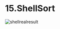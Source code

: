 # 15.ShellSort
![shellrealresult](https://github.com/PINGPINGYEE/15.ShellSort/assets/30267171/a0bbb512-85c8-4ce0-8b1f-6dce2e678808)
